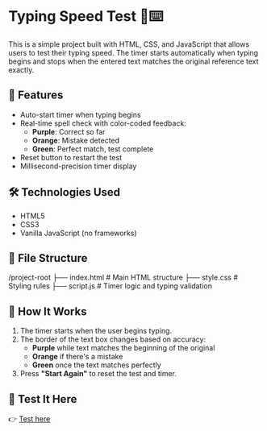 # Typing Speed Test 🧠⌨️

This is a simple project built with HTML, CSS, and JavaScript that allows users to test their typing speed. The timer starts automatically when typing begins and stops when the entered text matches the original reference text exactly.


## 🚀 Features

- Auto-start timer when typing begins  
- Real-time spell check with color-coded feedback:
  - **Purple**: Correct so far  
  - **Orange**: Mistake detected  
  - **Green**: Perfect match, test complete  
- Reset button to restart the test  
- Millisecond-precision timer display

## 🛠️ Technologies Used

- HTML5  
- CSS3  
- Vanilla JavaScript (no frameworks)

## 📁 File Structure

/project-root
├── index.html # Main HTML structure
├── style.css # Styling rules
├── script.js # Timer logic and typing validation

## 📄 How It Works

1. The timer starts when the user begins typing.
2. The border of the text box changes based on accuracy:
   - **Purple** while text matches the beginning of the original
   - **Orange** if there's a mistake
   - **Green** once the text matches perfectly
3. Press **"Start Again"** to reset the test and timer.

## 🧪 Test It Here

👉 [Test here](https://brunolopes9.github.io/TypingSpeed/)  

